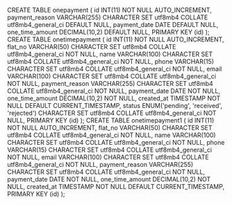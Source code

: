 CREATE TABLE onepayment (
    id INT(11) NOT NULL AUTO_INCREMENT,
    payment_reason VARCHAR(255) CHARACTER SET utf8mb4 COLLATE utf8mb4_general_ci DEFAULT NULL,
    payment_date DATE DEFAULT NULL,
    one_time_amount DECIMAL(10,2) DEFAULT NULL,
    PRIMARY KEY (id)
);
CREATE TABLE onetimepayment (
    id INT(11) NOT NULL AUTO_INCREMENT,
    flat_no VARCHAR(50) CHARACTER SET utf8mb4 COLLATE utf8mb4_general_ci NOT NULL,
    name VARCHAR(100) CHARACTER SET utf8mb4 COLLATE utf8mb4_general_ci NOT NULL,
    phone VARCHAR(15) CHARACTER SET utf8mb4 COLLATE utf8mb4_general_ci NOT NULL,
    email VARCHAR(100) CHARACTER SET utf8mb4 COLLATE utf8mb4_general_ci NOT NULL,
    payment_reason VARCHAR(255) CHARACTER SET utf8mb4 COLLATE utf8mb4_general_ci NOT NULL,
    payment_date DATE NOT NULL,
    one_time_amount DECIMAL(10,2) NOT NULL,
    created_at TIMESTAMP NOT NULL DEFAULT CURRENT_TIMESTAMP,
    status ENUM('pending', 'received', 'rejected') CHARACTER SET utf8mb4 COLLATE utf8mb4_general_ci NOT NULL,
    PRIMARY KEY (id)
);
CREATE TABLE onetimepayment1 (
    id INT(11) NOT NULL AUTO_INCREMENT,
    flat_no VARCHAR(50) CHARACTER SET utf8mb4 COLLATE utf8mb4_general_ci NOT NULL,
    name VARCHAR(100) CHARACTER SET utf8mb4 COLLATE utf8mb4_general_ci NOT NULL,
    phone VARCHAR(15) CHARACTER SET utf8mb4 COLLATE utf8mb4_general_ci NOT NULL,
    email VARCHAR(100) CHARACTER SET utf8mb4 COLLATE utf8mb4_general_ci NOT NULL,
    payment_reason VARCHAR(255) CHARACTER SET utf8mb4 COLLATE utf8mb4_general_ci NOT NULL,
    payment_date DATE NOT NULL,
    one_time_amount DECIMAL(10,2) NOT NULL,
    created_at TIMESTAMP NOT NULL DEFAULT CURRENT_TIMESTAMP,
    PRIMARY KEY (id)
);
